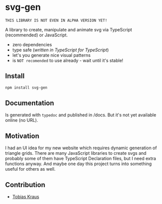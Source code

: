 # svg-gen

```warning
THIS LIBRARY IS NOT EVEN IN ALPHA VERSION YET!
```

A library to create, manipulate and animate svg via TypeScript (recommended) or JavaScript.

* zero dependencies
* type safe (*written in TypeScript for TypeScript*)
* let's you generate nice visual patterns
* is `NOT recomended` to use already - wait until it's stable!

## Install

```sh
npm install svg-gen
```

## Documentation

Is generated with `typedoc` and published in /docs. But it's not yet available online (no URL).

## Motivation

I had an UI idea for my new website which requires dynamic generation of triangle grids.
There are many JavaScript libraries to create svgs and probably some of them have TypeScript Declaration files, but I need extra functions anyway. And maybe one day this project turns into something useful for others as well.

## Contribution

* [Tobias Kraus](https://github.com/tobiaskraus)